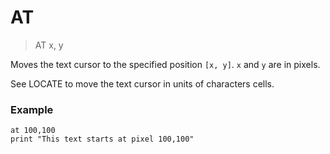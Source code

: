 # AT

> AT x, y

Moves the text cursor to the specified position `[x, y]`. `x` and `y` are in pixels.

See LOCATE to move the text cursor in units of characters cells.

### Example

```
at 100,100
print "This text starts at pixel 100,100"
```


